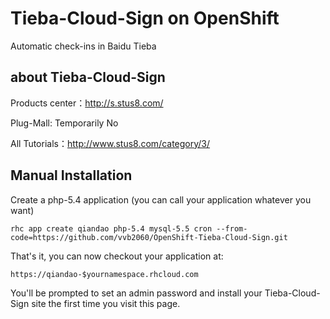 # Tieba-Cloud-Sign on OpenShift #

Automatic check-ins in Baidu Tieba


## about Tieba-Cloud-Sign ##

Products center：http://s.stus8.com/

Plug-Mall: Temporarily No

All Tutorials：http://www.stus8.com/category/3/


## Manual Installation ##

Create a php-5.4 application (you can call your application whatever you want)

    rhc app create qiandao php-5.4 mysql-5.5 cron --from-code=https://github.com/vvb2060/OpenShift-Tieba-Cloud-Sign.git

That's it, you can now checkout your application at:

    https://qiandao-$yournamespace.rhcloud.com

You'll be prompted to set an admin password and install your Tieba-Cloud-Sign site the first time you visit this
page.
